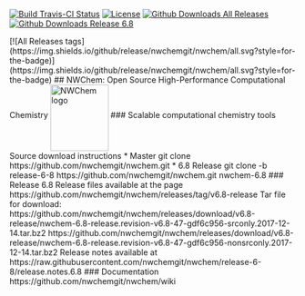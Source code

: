  



[![Build Travis-CI Status](https://img.shields.io/travis/nwchemgit/nwchem.svg?style=for-the-badge)](https://img.shields.io/travis/nwchemgit/nwchem.svg?style=for-the-badge)
[![License](https://img.shields.io/badge/license-ECL2-blue.svg?style=for-the-badge)](https://raw.githubusercontent.com/nwchemgit/nwchem/master/LICENSE.md)
[![Github Downloads All Releases](https://img.shields.io/github/downloads/nwchemgit/nwchem/total.svg?style=for-the-badge)](https://img.shields.io/github/downloads/nwchemgit/nwchem/total.svg?style=for-the-badge)
[![Github Downloads Release 6.8](https://img.shields.io/github/downloads/nwchemgit/nwchem/v6.8-release/total.svg?style=for-the-badge)](https://img.shields.io/github/downloads/nwchemgit/nwchem/v6.8-release/total.svg?style=for-the-badge)
<!---[![Tags](https://img.shields.io/github/tag/nwchemgit/nwchem.svg?style=for-the-badge)](https://img.shields.io/github/tag/nwchemgit/nwchem.svg?style=for-the-badge)---!>
[![All Releases tags](https://img.shields.io/github/release/nwchemgit/nwchem/all.svg?style=for-the-badge)](https://img.shields.io/github/release/nwchemgit/nwchem/all.svg?style=for-the-badge)  
 
## NWChem: Open Source High-Performance Computational Chemistry
<img alt="NWChem logo" src="https://raw.githubusercontent.com/nwchemgit/nwchem/master/contrib/git.nwchem/MS3_logo_cropped.png" align=middle width="102pt" height="117pt"/>  

### Scalable computational chemistry tools


Source download instructions

* Master

git clone https://github.com/nwchemgit/nwchem.git

* 6.8 Release

git clone  -b release-6-8 https://github.com/nwchemgit/nwchem.git nwchem-6.8

### Release 6.8

Release files available at the page  
https://github.com/nwchemgit/nwchem/releases/tag/v6.8-release  
Tar file for download:  
https://github.com/nwchemgit/nwchem/releases/download/v6.8-release/nwchem-6.8-release.revision-v6.8-47-gdf6c956-srconly.2017-12-14.tar.bz2  
https://github.com/nwchemgit/nwchem/releases/download/v6.8-release/nwchem-6.8-release.revision-v6.8-47-gdf6c956-nonsrconly.2017-12-14.tar.bz2  

Release notes available at  
https://raw.githubusercontent.com/nwchemgit/nwchem/release-6-8/release.notes.6.8

### Documentation
https://github.com/nwchemgit/nwchem/wiki
